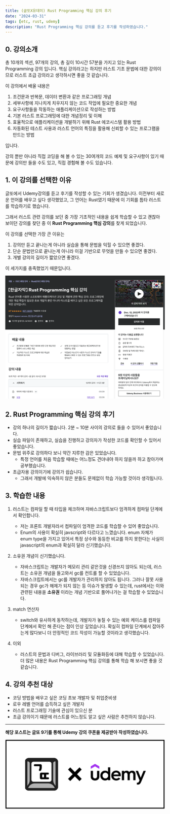 ```yaml
---
title: (글또X유데미) Rust Programming 핵심 강의 후기
date: "2024-03-31"
tags: [etc, rust, udemy]
description: "Rust Programming 핵심 강의를 듣고 후기를 작성하였습니다."
---
```


## 0. 강의소개

총 10개의 섹션, 97개의 강의, 총 길이 10시간 57분을 가지고 있는 Rust Programming 강의 입니다. 핵심 강의라고는 하지만 러스트 기초 문법에 대한 강의이므로 러스트 초급 강의라고 생각하시면 좋을 것 같습니다.

이 강의에서 배울 내용은

1. 조건문과 반복문, 데이터 변환과 같은 프로그래밍 개념
2. 세부사항에 지나치게 치우지지 않는 코드 작업에 필요한 중요한 개념
3. 요구사항들을 작동하는 애플리케이션으로 작성하는 방법
4. 기본 러스트 프로그래밍에 대한 개념정리 및 이해
5. 효율적으로 애플리케이션을 개발하기 위해 Rust 에코시스템 활용 방법
6. 자동화된 테스트 사용과 러스트 언어의 특징을 활용해 신뢰할 수 있는 프로그램을 만드는 방법

입니다.

강의 뿐만 아니라 직접 코딩을 해 볼 수 있는 30여개의 코드 예제 및 요구사항이 있기 때문에 강의만 들을 수도 있고, 직접 경험해 볼 수도 있습니다.

## 1. 이 강의를 선택한 이유

글또에서 Udemy강의를 듣고 후기를 작성할 수 있는 기회가 생겼습니다. 이전부터 새로운 언어를 배우고 싶다 생각했었고, 그 언어는 Rust였기 때문에 이 기회를 틈타 러스트를 학습하기로 했습니다.

그래서 러스트 관련 강의를 보던 중 가장 기초적인 내용을 쉽게 학습할 수 있고 괜찮아 보이던 강의를 찾던 중 이 **Rust Programming 핵심 강의**를 찾게 되었습니다.

이 강의를 선택한 가장 큰 이유는

1. 강의만 듣고 끝나는게 아니라 실습을 통해 문법을 익힐 수 있으면 좋겠다.
2. 단순 문법만으로 끝나는게 아니라 이걸 기반으로 무엇을 만들 수 있으면 좋겠다.
3. 개별 강의의 길이가 짧았으면 좋겠다.

이 세가지를 충족했었기 때문입니다.

<img src="./imgs/rust1.png" alt="" />

## 2. Rust Programming 핵심 강의 후기

- 강의 하나의 길이가 짧습니다. 2분 ~ 10분 사이의 강의로 들을 수 있어서 좋았습니다.
- 실습 파일이 존재하고, 실습을 진행하고 강의자가 작성한 코드를 확인할 수 있어서 좋았습니다.
- 문법 위주로 강의하다 보니 약간 지루한 감은 있었습니다.
  - 특정 언어를 처음 학습할 때에는 어느정도 견뎌내야 하지 않을까 하고 참아가며 공부했습니다.
- 초급자용 강의이기에 강의가 쉽습니다.
  - 그래서 개발에 익숙하지 않은 분들도 문제없이 학습 가능할 것이라 생각됩니다.

## 3. 학습한 내용

1. 러스트는 컴파일 할 때 타입을 체크하며 자바스크립트보다 엄격하게 컴파일 단계에서 확인합니다.

   - 저는 프론트 개발자라서 컴파일이 엄격한 코드를 학습할 수 있어 좋았습니다.
   - Enum의 사용이 확실히 javscript와 다르다고 느꼈습니다. enum 자체가 enum type을 가지고 있어서 특정 상수와 동등한 비교를 하지 못한다는 사실이 javascript의 enum과 확실히 달라 신기했습니다.

2. 소유권 개념이 신기했습니다.

   - 자바스크립트는 개발자가 메모리 관리 같은것을 신경쓰지 않아도 되는데, 러스트는 소유권 개념을 들고와서 gc를 컨트롤 할 수 있었습니다.
   - 자바스크립트에서는 gc를 개발자가 관리하지 않아도 됩니다. 그러나 잘못 사용되는 경우 gc가 해제가 되지 않는 등 이슈가 발생할 수 있는데, rust에서는 이와 관련된 내용을 **소유권** 이라는 개념 기반으로 풀어나가는 걸 학습할 수 있었습니다.

3. match 연산자

   - switch와 유사하게 동작하는데, 개발자가 놓칠 수 있는 예외 케이스를 컴파일 단계에서 확인 해 준다는 점이 인상 깊었습니다. 확실히 컴파일 단계에서 잡아주는게 많다보니 더 안정적인 코드 작성이 가능할 것이라고 생각했습니다.

4. 이외

   - 러스트의 문법과 디버그, 라이브러리 및 모듈화등에 대해 학습할 수 있었습니다. 더 많은 내용은 Rust Programming 핵심 강의를 통해 학습 해 보시면 좋을 것 같습니다.

## 4. 강의 추천 대상

- 코딩 방법을 배우고 싶은 코딩 초보 개발자 및 취업준비생
- 로우 레벨 언어를 습득하고 싶은 개발자
- 러스트 프로그래밍 기술에 관심이 있으신 분
- 초급 강의이기 떄문에 러스트를 어느정도 알고 싶은 사람은 추천하지 않습니다.

---

**해당 포스트는 글또 9기를 통해 Udemy 강의 쿠폰을 제공받아 작성하였습니다.**

<img src="./udemy.png" alt="해당 포스트는 글또 9기를 통해 Udemy 강의 쿠폰을 제공받아 작성하였습니다." />
